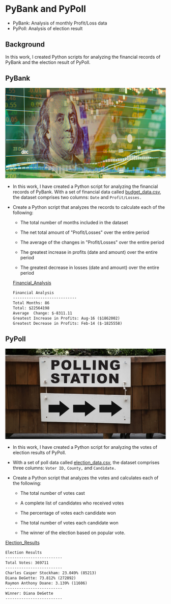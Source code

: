 # PyBank and PyPoll

* PyBank: Analysis of monthly Profit/Loss data
* PyPoll: Analysis of election result

## Background

In this work, I created Python scripts for analyzing the financial records of PyBank and the election result of PyPoll.


## PyBank

![Revenue](Images/revenue-per-lead.png)

* In this work, I have created a Python script for analyzing the financial records of PyBank. With a set of financial data called [budget_data.csv](PyBank/Resources/budget_data.csv), the dataset comprises two columns: `Date` and `Profit/Losses.` 

* Create a Python script that analyzes the records to calculate each of the following:

  * The total number of months included in the dataset

  * The net total amount of "Profit/Losses" over the entire period

  * The average of the changes in "Profit/Losses" over the entire period

  * The greatest increase in profits (date and amount) over the entire period

  * The greatest decrease in losses (date and amount) over the entire period

  [Financial_Analysis](https://github.com/RGK73/python-challenge/tree/main/PyBank/analysis/budget_data.txt)

  ```text
  Financial Analysis
  ----------------------------
  Total Months: 86
  Total: $22564198
  Average  Change: $-8311.11
  Greatest Increase in Profits: Aug-16 ($1862002)
  Greatest Decrease in Profits: Feb-14 ($-1825558)
  ```


## PyPoll

![Vote_Counting](Images/Vote_counting.png)

* In this work, I have created a Python script for analyzing the votes of election results of PyPoll.

* With a set of poll data called [election_data.csv](PyPoll/Resources/election_data.csv), the dataset comprises three columns: `Voter ID,` `County,` and `Candidate.` 

* Create a Python script that analyzes the votes and calculates each of the following:

  * The total number of votes cast

  * A complete list of candidates who received votes

  * The percentage of votes each candidate won

  * The total number of votes each candidate won

  * The winner of the election based on popular vote.

 [Election_Results](https://github.com/RGK73/python-challenge/blob/main/PyPoll/analysis/election_analysis.txt)

  ```text
  Election Results
-------------------------
Total Votes: 369711
-------------------------
Charles Casper Stockham: 23.049% (85213)
Diana DeGette: 73.812% (272892)
Raymon Anthony Doane: 3.139% (11606)
-------------------------
Winner: Diana DeGette
-------------------------
```
